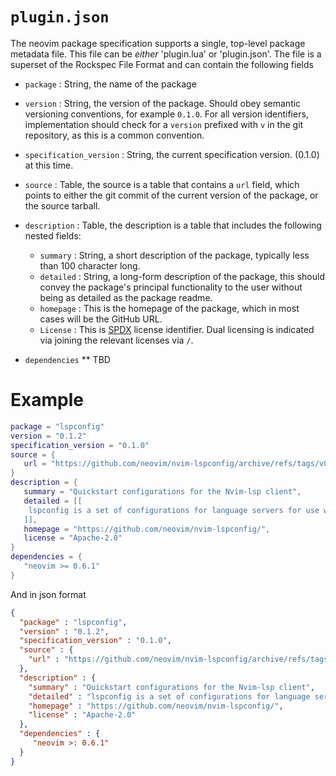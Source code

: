 # `plugin.json`

The neovim package specification supports a single, top-level package metadata file. This file can be *either* 'plugin.lua' or 'plugin.json'. The file is a superset of the Rockspec File Format and can contain the following fields

* `package` : String, the name of the package

* `version` : String, the version of the package. Should obey semantic versioning conventions, for example `0.1.0`. For all version identifiers, implementation should check for a `version` prefixed with `v` in the git repository, as this is a common convention.

* `specification_version` : String, the current specification version. (0.1.0) at this time.


* `source` : Table, the source is a table that contains a `url` field, which points to either the git commit of the current version of the package, or the source tarball.

* `description` : Table, the description is a table that includes the following nested fields:
	* `summary` : String, a short description of the package, typically less than 100 character long.
	* `detailed` : String, a long-form description of the package, this should convey the package's principal functionality to the user without being as detailed as the package readme.
	* `homepage` : This is the homepage of the package, which in most cases will be the GitHub URL.
	* `License` : This is [SPDX](https://spdx.org/licenses/) license identifier. Dual licensing is indicated via joining the relevant licenses via `/`.

* `dependencies`
** TBD

# Example

```lua
package = "lspconfig"
version = "0.1.2"
specification_version = "0.1.0"
source = {
   url = "https://github.com/neovim/nvim-lspconfig/archive/refs/tags/v0.1.2.tar.gz"
}
description = {
   summary = "Quickstart configurations for the Nvim-lsp client",
   detailed = [[
   	lspconfig is a set of configurations for language servers for use with Neovim's built-in language server client. Lspconfig handles configuring, launching, and attaching language servers.
   ]],
   homepage = "https://github.com/neovim/nvim-lspconfig/", 
   license = "Apache-2.0" 
}
dependencies = {
   "neovim >= 0.6.1"
}
```

And in json format
```json
{
  "package" : "lspconfig",
  "version" : "0.1.2",
  "specification_version" : "0.1.0",
  "source" : {
    "url" : "https://github.com/neovim/nvim-lspconfig/archive/refs/tags/v0.1.2.tar.gz"
  },
  "description" : {
    "summary" : "Quickstart configurations for the Nvim-lsp client",
    "detailed" : "lspconfig is a set of configurations for language servers for use with Neovim's built-in language server client. Lspc onfig handles configuring, launching, and attaching language servers",
    "homepage" : "https://github.com/neovim/nvim-lspconfig/", 
    "license" : "Apache-2.0" 
  },
  "dependencies" : {
     "neovim >: 0.6.1"
  }
}
```
